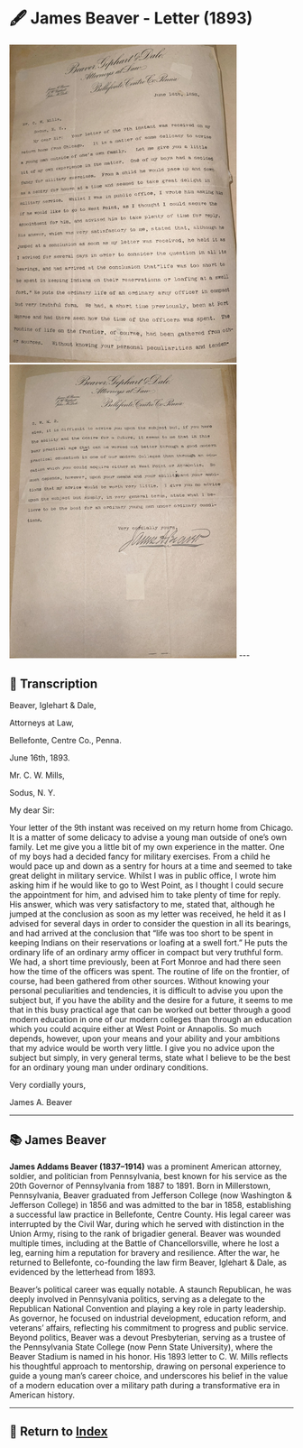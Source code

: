 # 🖋️ James Beaver - Letter (1893)

<img src="assets/Beaver_Letter_1.jpg" alt="Beaver Letter 1" style="max-width: 80%; height: auto;"/>
<img src="assets/Beaver_Letter_2.jpg" alt="Beaver Letter 2" style="max-width: 80%; height: auto;"/>
---

## 📜 Transcription

Beaver, Iglehart & Dale,

Attorneys at Law,

Bellefonte, Centre Co., Penna.

June 16th, 1893.

Mr. C. W. Mills,

Sodus, N. Y.

My dear Sir:

Your letter of the 9th instant was received on my return home from Chicago. It is a matter of some delicacy to advise a young man outside of one’s own family. Let me give you a little bit of my own experience in the matter. One of my boys had a decided fancy for military exercises. From a child he would pace up and down as a sentry for hours at a time and seemed to take great delight in military service. Whilst I was in public office, I wrote him asking him if he would like to go to West Point, as I thought I could secure the appointment for him, and advised him to take plenty of time for reply. His answer, which was very satisfactory to me, stated that, although he jumped at the conclusion as soon as my letter was received, he held it as I advised for several days in order to consider the question in all its bearings, and had arrived at the conclusion that “life was too short to be spent in keeping Indians on their reservations or loafing at a swell fort.” He puts the ordinary life of an ordinary army officer in compact but very truthful form. We had, a short time previously, been at Fort Monroe and had there seen how the time of the officers was spent. The routine of life on the frontier, of course, had been gathered from other sources. Without knowing your personal peculiarities and tendencies, it is difficult to advise you upon the subject but, if you have the ability and the desire for a future, it seems to me that in this busy practical age that can be worked out better through a good modern education in one of our modern colleges than through an education which you could acquire either at West Point or Annapolis. So much depends, however, upon your means and your ability and your ambitions that my advice would be worth very little. I give you no advice upon the subject but simply, in very general terms, state what I believe to be the best for an ordinary young man under ordinary conditions.

Very cordially yours,

James A. Beaver






---

## 📚 James Beaver

**James Addams Beaver (1837–1914)** was a prominent American attorney, soldier, and politician from Pennsylvania, best known for his service as the 20th Governor of Pennsylvania from 1887 to 1891. Born in Millerstown, Pennsylvania, Beaver graduated from Jefferson College (now Washington & Jefferson College) in 1856 and was admitted to the bar in 1858, establishing a successful law practice in Bellefonte, Centre County. His legal career was interrupted by the Civil War, during which he served with distinction in the Union Army, rising to the rank of brigadier general. Beaver was wounded multiple times, including at the Battle of Chancellorsville, where he lost a leg, earning him a reputation for bravery and resilience. After the war, he returned to Bellefonte, co-founding the law firm Beaver, Iglehart & Dale, as evidenced by the letterhead from 1893.

Beaver’s political career was equally notable. A staunch Republican, he was deeply involved in Pennsylvania politics, serving as a delegate to the Republican National Convention and playing a key role in party leadership. As governor, he focused on industrial development, education reform, and veterans’ affairs, reflecting his commitment to progress and public service. Beyond politics, Beaver was a devout Presbyterian, serving as a trustee of the Pennsylvania State College (now Penn State University), where the Beaver Stadium is named in his honor. His 1893 letter to C. W. Mills reflects his thoughtful approach to mentorship, drawing on personal experience to guide a young man’s career choice, and underscores his belief in the value of a modern education over a military path during a transformative era in American history.


---

## 🔗 Return to [Index](index.md)
